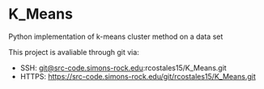 # K_Means

Python implementation of k-means cluster method on a data set

This project is avaliable through git via:
- SSH: git@src-code.simons-rock.edu:rcostales15/K_Means.git
- HTTPS: https://src-code.simons-rock.edu/git/rcostales15/K_Means.git

